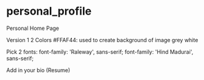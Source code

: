 # personal_profile
Personal Home Page

Version 1
2 Colors
#FFAF44: used to create background of image
grey
white



Pick 2 fonts:
   font-family: 'Raleway', sans-serif;
   font-family: 'Hind Madurai', sans-serif;
   
Add in your bio (Resume)
